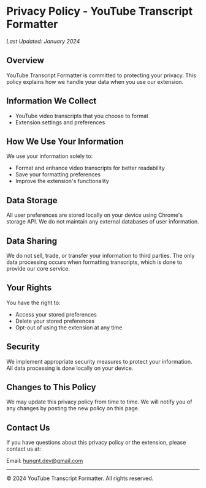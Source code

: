 # Privacy Policy - YouTube Transcript Formatter

*Last Updated: January 2024*

## Overview
YouTube Transcript Formatter is committed to protecting your privacy. This policy explains how we handle your data when you use our extension.

## Information We Collect
- YouTube video transcripts that you choose to format
- Extension settings and preferences

## How We Use Your Information
We use your information solely to:
- Format and enhance video transcripts for better readability
- Save your formatting preferences
- Improve the extension's functionality

## Data Storage
All user preferences are stored locally on your device using Chrome's storage API. We do not maintain any external databases of user information.

## Data Sharing
We do not sell, trade, or transfer your information to third parties. The only data processing occurs when formatting transcripts, which is done to provide our core service.

## Your Rights
You have the right to:
- Access your stored preferences
- Delete your stored preferences
- Opt-out of using the extension at any time

## Security
We implement appropriate security measures to protect your information. All data processing is done locally on your device.

## Changes to This Policy
We may update this privacy policy from time to time. We will notify you of any changes by posting the new policy on this page.

## Contact Us
If you have questions about this privacy policy or the extension, please contact us at:

Email: hungnt.dev@gmail.com

---
© 2024 YouTube Transcript Formatter. All rights reserved.